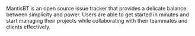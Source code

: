 MantisBT is an open source issue tracker that provides a delicate balance between simplicity and power. Users are able to get started in minutes and start managing their projects while collaborating with their teammates and clients effectively. 